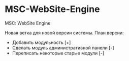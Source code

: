 MSC-WebSite-Engine
==================

MSC: WebSite Engine

Новая ветка для новой версии системы.
План версии:

* Добавить модульность [+]
* Сделать модуль административной панели [-]
* Переписать некоторые старые модули [-]
